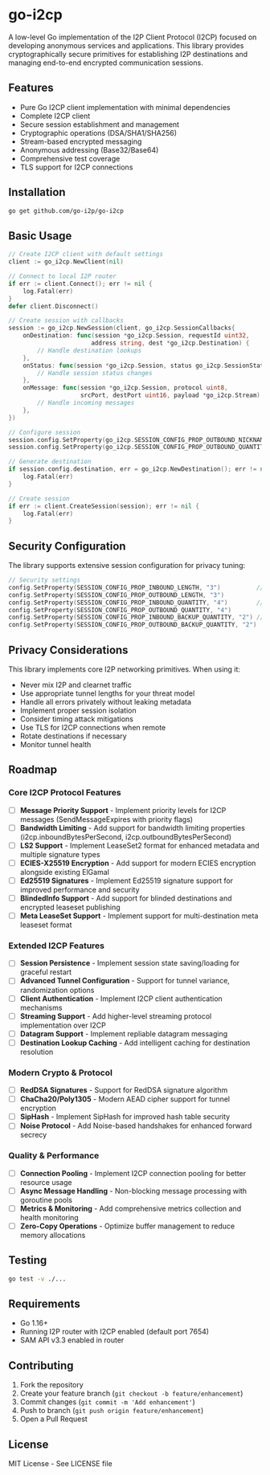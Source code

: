 # go-i2cp

A low-level Go implementation of the I2P Client Protocol (I2CP) focused on developing anonymous services and applications. This library provides cryptographically secure primitives for establishing I2P destinations and managing end-to-end encrypted communication sessions.

## Features

- Pure Go I2CP client implementation with minimal dependencies
- Complete I2CP client
- Secure session establishment and management
- Cryptographic operations (DSA/SHA1/SHA256)
- Stream-based encrypted messaging 
- Anonymous addressing (Base32/Base64)
- Comprehensive test coverage
- TLS support for I2CP connections

## Installation

```bash
go get github.com/go-i2p/go-i2cp
```

## Basic Usage

```go
// Create I2CP client with default settings
client := go_i2cp.NewClient(nil)

// Connect to local I2P router
if err := client.Connect(); err != nil {
    log.Fatal(err)
}
defer client.Disconnect()

// Create session with callbacks
session := go_i2cp.NewSession(client, go_i2cp.SessionCallbacks{
    onDestination: func(session *go_i2cp.Session, requestId uint32, 
                       address string, dest *go_i2cp.Destination) {
        // Handle destination lookups
    },
    onStatus: func(session *go_i2cp.Session, status go_i2cp.SessionStatus) {
        // Handle session status changes
    },
    onMessage: func(session *go_i2cp.Session, protocol uint8,
                    srcPort, destPort uint16, payload *go_i2cp.Stream) {
        // Handle incoming messages
    },
})

// Configure session
session.config.SetProperty(go_i2cp.SESSION_CONFIG_PROP_OUTBOUND_NICKNAME, "example")
session.config.SetProperty(go_i2cp.SESSION_CONFIG_PROP_OUTBOUND_QUANTITY, "4")

// Generate destination
if session.config.destination, err = go_i2cp.NewDestination(); err != nil {
    log.Fatal(err)
}

// Create session
if err := client.CreateSession(session); err != nil {
    log.Fatal(err) 
}
```

## Security Configuration

The library supports extensive session configuration for privacy tuning:

```go
// Security settings
config.SetProperty(SESSION_CONFIG_PROP_INBOUND_LENGTH, "3")          // Tunnel length
config.SetProperty(SESSION_CONFIG_PROP_OUTBOUND_LENGTH, "3")         
config.SetProperty(SESSION_CONFIG_PROP_INBOUND_QUANTITY, "4")        // Number of tunnels
config.SetProperty(SESSION_CONFIG_PROP_OUTBOUND_QUANTITY, "4")
config.SetProperty(SESSION_CONFIG_PROP_INBOUND_BACKUP_QUANTITY, "2") // Backup tunnels
config.SetProperty(SESSION_CONFIG_PROP_OUTBOUND_BACKUP_QUANTITY, "2")
```

## Privacy Considerations 

This library implements core I2P networking primitives. When using it:

- Never mix I2P and clearnet traffic
- Use appropriate tunnel lengths for your threat model
- Handle all errors privately without leaking metadata
- Implement proper session isolation
- Consider timing attack mitigations
- Use TLS for I2CP connections when remote
- Rotate destinations if necessary
- Monitor tunnel health

## Roadmap

### Core I2CP Protocol Features
- [ ] **Message Priority Support** - Implement priority levels for I2CP messages (SendMessageExpires with priority flags)
- [ ] **Bandwidth Limiting** - Add support for bandwidth limiting properties (i2cp.inboundBytesPerSecond, i2cp.outboundBytesPerSecond)
- [ ] **LS2 Support** - Implement LeaseSet2 format for enhanced metadata and multiple signature types
- [ ] **ECIES-X25519 Encryption** - Add support for modern ECIES encryption alongside existing ElGamal
- [ ] **Ed25519 Signatures** - Implement Ed25519 signature support for improved performance and security
- [ ] **BlindedInfo Support** - Add support for blinded destinations and encrypted leaseset publishing
- [ ] **Meta LeaseSet Support** - Implement support for multi-destination meta leaseset format

### Extended I2CP Features  
- [ ] **Session Persistence** - Implement session state saving/loading for graceful restart
- [ ] **Advanced Tunnel Configuration** - Support for tunnel variance, randomization options
- [ ] **Client Authentication** - Implement I2CP client authentication mechanisms
- [ ] **Streaming Support** - Add higher-level streaming protocol implementation over I2CP
- [ ] **Datagram Support** - Implement repliable datagram messaging
- [ ] **Destination Lookup Caching** - Add intelligent caching for destination resolution

### Modern Crypto & Protocol
- [ ] **RedDSA Signatures** - Support for RedDSA signature algorithm
- [ ] **ChaCha20/Poly1305** - Modern AEAD cipher support for tunnel encryption
- [ ] **SipHash** - Implement SipHash for improved hash table security
- [ ] **Noise Protocol** - Add Noise-based handshakes for enhanced forward secrecy

### Quality & Performance
- [ ] **Connection Pooling** - Implement I2CP connection pooling for better resource usage
- [ ] **Async Message Handling** - Non-blocking message processing with goroutine pools
- [ ] **Metrics & Monitoring** - Add comprehensive metrics collection and health monitoring
- [ ] **Zero-Copy Operations** - Optimize buffer management to reduce memory allocations

## Testing

```bash
go test -v ./...
```

## Requirements

- Go 1.16+
- Running I2P router with I2CP enabled (default port 7654)
- SAM API v3.3 enabled in router

## Contributing

1. Fork the repository
2. Create your feature branch (`git checkout -b feature/enhancement`)
3. Commit changes (`git commit -m 'Add enhancement'`)
4. Push to branch (`git push origin feature/enhancement`) 
5. Open a Pull Request

## License

MIT License - See LICENSE file

